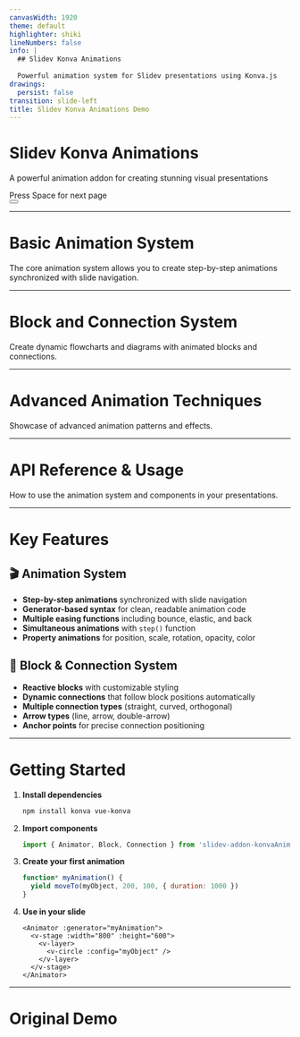 ```yaml
---
canvasWidth: 1920
theme: default
highlighter: shiki
lineNumbers: false
info: |
  ## Slidev Konva Animations
  
  Powerful animation system for Slidev presentations using Konva.js
drawings:
  persist: false
transition: slide-left
title: Slidev Konva Animations Demo
---
```


# Slidev Konva Animations

A powerful animation addon for creating stunning visual presentations

<div class="pt-12">
  <span @click="$slidev.nav.next" class="px-2 py-1 rounded cursor-pointer" hover="bg-white bg-opacity-10">
    Press Space for next page <carbon:arrow-right class="inline"/>
  </span>
</div>

<div class="abs-br m-6 flex gap-2">
  <button @click="$slidev.nav.openInEditor()" title="Open in Editor">
    <carbon:edit />
  </button>
  <a href="https://github.com/slidevjs/slidev" target="_blank" alt="GitHub"
    class="text-xl slidev-icon-btn opacity-50 !border-none !hover:text-white">
    <carbon-logo-github />
  </a>
</div>

---

# Basic Animation System

The core animation system allows you to create step-by-step animations synchronized with slide navigation.

<AnimationExample />

---

# Block and Connection System

Create dynamic flowcharts and diagrams with animated blocks and connections.

<BlockConnectionExample />

---

# Advanced Animation Techniques

Showcase of advanced animation patterns and effects.

<AdvancedAnimationExample />

---

# API Reference & Usage

How to use the animation system and components in your presentations.

<DocumentationOverview />

---

# Key Features

<div class="grid grid-cols-2 gap-8 mt-8">

<div>

## 🎬 Animation System
- **Step-by-step animations** synchronized with slide navigation
- **Generator-based syntax** for clean, readable animation code
- **Multiple easing functions** including bounce, elastic, and back
- **Simultaneous animations** with `step()` function
- **Property animations** for position, scale, rotation, opacity, color

</div>

<div>

## 🔗 Block & Connection System  
- **Reactive blocks** with customizable styling
- **Dynamic connections** that follow block positions automatically
- **Multiple connection types** (straight, curved, orthogonal)
- **Arrow types** (line, arrow, double-arrow)
- **Anchor points** for precise connection positioning

</div>

</div>

---

# Getting Started

1. **Install dependencies**
   ```bash
   npm install konva vue-konva
   ```

2. **Import components**
   ```javascript
   import { Animator, Block, Connection } from 'slidev-addon-konvaAnimations'
   ```

3. **Create your first animation**
   ```javascript
   function* myAnimation() {
     yield moveTo(myObject, 200, 100, { duration: 1000 })
   }
   ```

4. **Use in your slide**
   ```vue
   <Animator :generator="myAnimation">
     <v-stage :width="800" :height="600">
       <v-layer>
         <v-circle :config="myObject" />
       </v-layer>
     </v-stage>
   </Animator>
   ```

---

# Original Demo

<Demo />